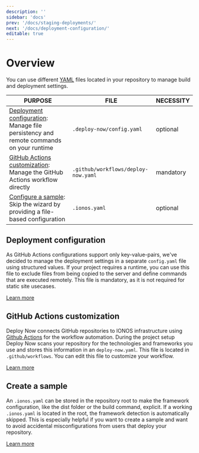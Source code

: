 ```yaml
---
description: ''
sidebar: 'docs'
prev: '/docs/staging-deployments/'
next: '/docs/deployment-configuration/'
editable: true
---
```


# Overview

You can use different [YAML](https://yaml.org/spec/1.2/spec.html) files located in your repository to manage build and deployment settings.

|PURPOSE|FILE|NECESSITY|
|-|-|-|
|[Deployment configuration](/docs/deployment-configuration/): Manage file persistency and remote commands on your runtime |`.deploy-now/config.yaml`|optional|
|[GitHub Actions customization](/docs/github-actions-customization/): Manage the GitHub Actions workflow directly|`.github/workflows/deploy-now.yaml`|mandatory|
|[Configure a sample](/docs/create-sample/): Skip the wizard by providing a file-based configuration|`.ionos.yaml`|optional|


## Deployment configuration

As GitHub Actions configurations support only key-value-pairs, we've decided to manage the deployment settings in a separate 
`config.yaml` file using structured values. If your project requires a runtime, you can use this file to exclude files from being copied to the server and define commands that are executed remotely. This file is mandatory, as it is not required for static site usecases.

[Learn more](/docs/deployment-configuration/)

## GitHub Actions customization

Deploy Now connects GitHub repositories to IONOS infrastructure using [Github Actions](https://github.com/features/actions) for the workflow automation. During the project setup  Deploy Now scans your repository for the technologies and frameworks you use and stores this information in an `deploy-now.yaml`. This file is located in `.github/workflows`. You can edit this file to customize your workflow. 

[Learn more](/docs/github-actions-customization/)

## Create a sample

An `.ionos.yaml` can be stored in the repository root to make the framework configuration, like the dist folder or the build command, explicit. If a working `.ionos.yaml` is located in the root, the framework detection is automatically skipped. This is especially helpful if you want to create a sample and want to avoid accidental misconfigurations from users that deploy your repository.

[Learn more](/docs/create-sample/)

<!---
## Deployment setup overview

~~~mermaid
sequenceDiagram
    autonumber
    User ->> Deploy Now: new project
    Deploy Now ->> Deploy Now: Select repository
    alt lookup .ionos.yaml
        Deploy Now ->> Repository: use .ionos.yaml if available
    else detect framework
        Deploy Now ->> Repository: suggest config
    else ask user
        Deploy Now ->> Repository: follow UI wizard
    end
    opt
        Deploy Now ->> User: Acknowledge config
    end
    Deploy Now ->> Deploy Now: Create .github/workflows/deploy-now.yaml workflow
    Deploy Now ->> GitHub: Clone repository
    Deploy Now ->> GitHub: Add workflow
    GitHub ->> GitHub Action: Initial run
~~~
--->
